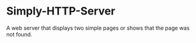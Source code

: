 # Simply-HTTP-Server
A web server that displays two simple pages or shows that the page was not found.
